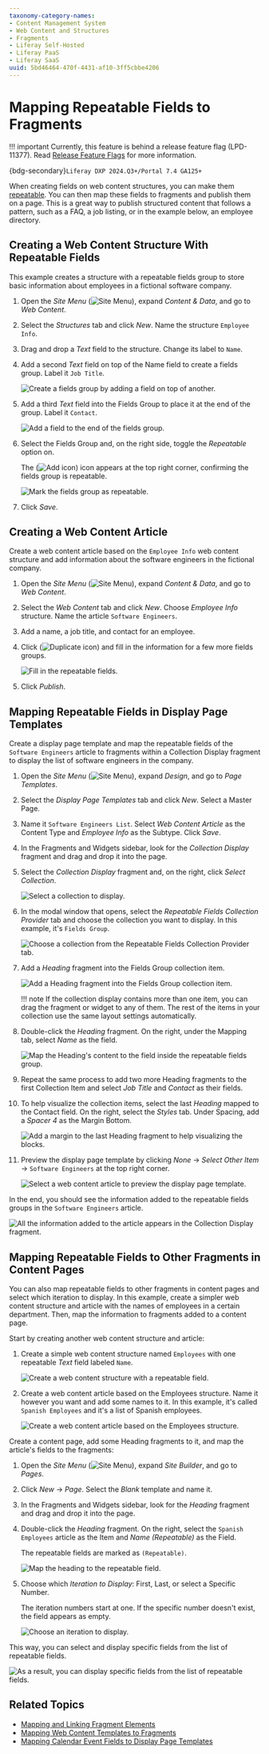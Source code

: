 ```yaml
---
taxonomy-category-names:
- Content Management System
- Web Content and Structures
- Fragments
- Liferay Self-Hosted
- Liferay PaaS
- Liferay SaaS
uuid: 5bd46464-470f-4431-af10-3ff5cbbe4206
---
```


# Mapping Repeatable Fields to Fragments

!!! important
    Currently, this feature is behind a release feature flag (LPD-11377). Read [Release Feature Flags](../../../system-administration/configuring-liferay/feature-flags.md#release-feature-flags) for more information.

{bdg-secondary}`Liferay DXP 2024.Q3+/Portal 7.4 GA125+`

When creating fields on web content structures, you can make them [repeatable](../../../content-authoring-and-management/web-content/web-content-structures/configuring-web-content-structure-fields.md#configurable-settings). You can then map these fields to fragments and publish them on a page. This is a great way to publish structured content that follows a pattern, such as a FAQ, a job listing, or in the example below, an employee directory.

## Creating a Web Content Structure With Repeatable Fields

This example creates a structure with a repeatable fields group to store basic information about employees in a fictional software company.

1. Open the *Site Menu* (![Site Menu](../../../images/icon-product-menu.png)), expand *Content & Data*, and go to *Web Content*.

1. Select the *Structures* tab and click *New*. Name the structure `Employee Info`.

1. Drag and drop a *Text* field to the structure. Change its label to `Name`.

1. Add a second *Text* field on top of the Name field to create a fields group. Label it `Job Title`.

   ![Create a fields group by adding a field on top of another.](./mapping-repeatable-fields-to-fragments/images/01.png)

1. Add a third *Text* field into the Fields Group to place it at the end of the group. Label it `Contact`.

   ![Add a field to the end of the fields group.](./mapping-repeatable-fields-to-fragments/images/02.png)

1. Select the Fields Group and, on the right side, toggle the *Repeatable* option on.

   The (![Add icon](../../../images/icon-add-setting.png)) icon appears at the top right corner, confirming the fields group is repeatable.

   ![Mark the fields group as repeatable.](./mapping-repeatable-fields-to-fragments/images/03.png)

1. Click *Save*.

## Creating a Web Content Article

Create a web content article based on the `Employee Info` web content structure and add information about the software engineers in the fictional company.

1. Open the *Site Menu* (![Site Menu](../../../images/icon-product-menu.png)), expand *Content & Data*, and go to *Web Content*.

1. Select the *Web Content* tab and click *New*. Choose *Employee Info* structure. Name the article `Software Engineers`.

1. Add a name, a job title, and contact for an employee.

1. Click (![Duplicate icon](../../../images/icon-add-setting.png)) and fill in the information for a few more fields groups.

   ![Fill in the repeatable fields.](./mapping-repeatable-fields-to-fragments/images/04.png)

1. Click *Publish*.

## Mapping Repeatable Fields in Display Page Templates

Create a display page template and map the repeatable fields of the `Software Engineers` article to fragments within a Collection Display fragment to display the list of software engineers in the company.

1. Open the *Site Menu* (![Site Menu](../../../images/icon-product-menu.png)), expand *Design*, and go to *Page Templates*.

1. Select the *Display Page Templates* tab and click *New*. Select a Master Page.

1. Name it `Software Engineers List`. Select *Web Content Article* as the Content Type and *Employee Info* as the Subtype. Click *Save*.

1. In the Fragments and Widgets sidebar, look for the *Collection Display* fragment and drag and drop it into the page.

1. Select the *Collection Display* fragment and, on the right, click *Select Collection*.

   ![Select a collection to display.](./mapping-repeatable-fields-to-fragments/images/05.png)

1. In the modal window that opens, select the *Repeatable Fields Collection Provider* tab and choose the collection you want to display. In this example, it's `Fields Group`.

   ![Choose a collection from the Repeatable Fields Collection Provider tab.](./mapping-repeatable-fields-to-fragments/images/06.png)

1. Add a *Heading* fragment into the Fields Group collection item.

   ![Add a Heading fragment into the Fields Group collection item.](./mapping-repeatable-fields-to-fragments/images/07.png)

   !!! note
       If the collection display contains more than one item, you can drag the fragment or widget to any of them. The rest of the items in your collection use the same layout settings automatically.

1. Double-click the *Heading* fragment. On the right, under the Mapping tab, select *Name* as the field.

   ![Map the Heading's content to the field inside the repeatable fields group.](./mapping-repeatable-fields-to-fragments/images/08.png)

1. Repeat the same process to add two more Heading fragments to the first Collection Item and select *Job Title* and *Contact* as their fields.

1. To help visualize the collection items, select the last *Heading* mapped to the Contact field. On the right, select the *Styles* tab. Under Spacing, add a *Spacer 4* as the Margin Bottom.

   ![Add a margin to the last Heading fragment to help visualizing the blocks.](./mapping-repeatable-fields-to-fragments/images/09.png)

1. Preview the display page template by clicking *None* &rarr; *Select Other Item* &rarr; `Software Engineers` at the top right corner.

   ![Select a web content article to preview the display page template.](./mapping-repeatable-fields-to-fragments/images/10.png)

In the end, you should see the information added to the repeatable fields groups in the `Software Engineers` article.

![All the information added to the article appears in the Collection Display fragment.](./mapping-repeatable-fields-to-fragments/images/11.png)

## Mapping Repeatable Fields to Other Fragments in Content Pages

You can also map repeatable fields to other fragments in content pages and select which iteration to display. In this example, create a simpler web content structure and article with the names of employees in a certain department. Then, map the information to fragments added to a content page.

Start by creating another web content structure and article:

1. Create a simple web content structure named `Employees` with one repeatable *Text* field labeled `Name`.

   ![Create a web content structure with a repeatable field.](./mapping-repeatable-fields-to-fragments/images/12.png)

1. Create a web content article based on the Employees structure. Name it however you want and add some names to it. In this example, it's called `Spanish Employees` and it's a list of Spanish employees.

   ![Create a web content article based on the Employees structure.](./mapping-repeatable-fields-to-fragments/images/13.png)

Create a content page, add some Heading fragments to it, and map the article's fields to the fragments:

1. Open the *Site Menu* (![Site Menu](../../../images/icon-product-menu.png)), expand *Site Builder*, and go to *Pages*.

1. Click *New* &rarr; *Page*. Select the *Blank* template and name it.

1. In the Fragments and Widgets sidebar, look for the *Heading* fragment and drag and drop it into the page.

1. Double-click the *Heading* fragment. On the right, select the `Spanish Employees` article as the Item and *Name (Repeatable)* as the Field.

   The repeatable fields are marked as `(Repeatable)`.

   ![Map the heading to the repeatable field.](./mapping-repeatable-fields-to-fragments/images/14.png)

1. Choose which *Iteration to Display*: First, Last, or select a Specific Number.

   The iteration numbers start at one. If the specific number doesn't exist, the field appears as empty.

   ![Choose an iteration to display.](./mapping-repeatable-fields-to-fragments/images/15.png)

This way, you can select and display specific fields from the list of repeatable fields.

![As a result, you can display specific fields from the list of repeatable fields.](./mapping-repeatable-fields-to-fragments/images/16.png)

## Related Topics

- [Mapping and Linking Fragment Elements](../../../site-building/creating-pages/page-fragments-and-widgets/using-fragments/mapping-and-linking-fragment-elements.md)
- [Mapping Web Content Templates to Fragments](../web-content-templates/mapping-web-content-templates-to-fragments.md)
- [Mapping Calendar Event Fields to Display Page Templates](../../../collaboration-and-social/calendar/mapping-calendar-event-fields-to-display-page-templates.md)
